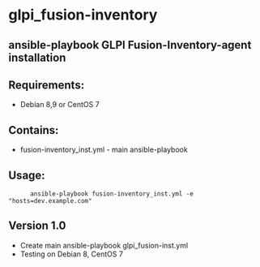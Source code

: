 # glpi_fusion-inventory
## ansible-playbook GLPI Fusion-Inventory-agent installation

## Requirements:

 * Debian 8,9 or CentOS 7

## Contains:
 * fusion-inventory_inst.yml - main ansible-playbook

## Usage:
```
      ansible-playbook fusion-inventory_inst.yml -e "hosts=dev.example.com"
```

## Version 1.0

 * Create main ansible-playbook glpi_fusion-inst.yml
 * Testing on Debian 8, CentOS 7
